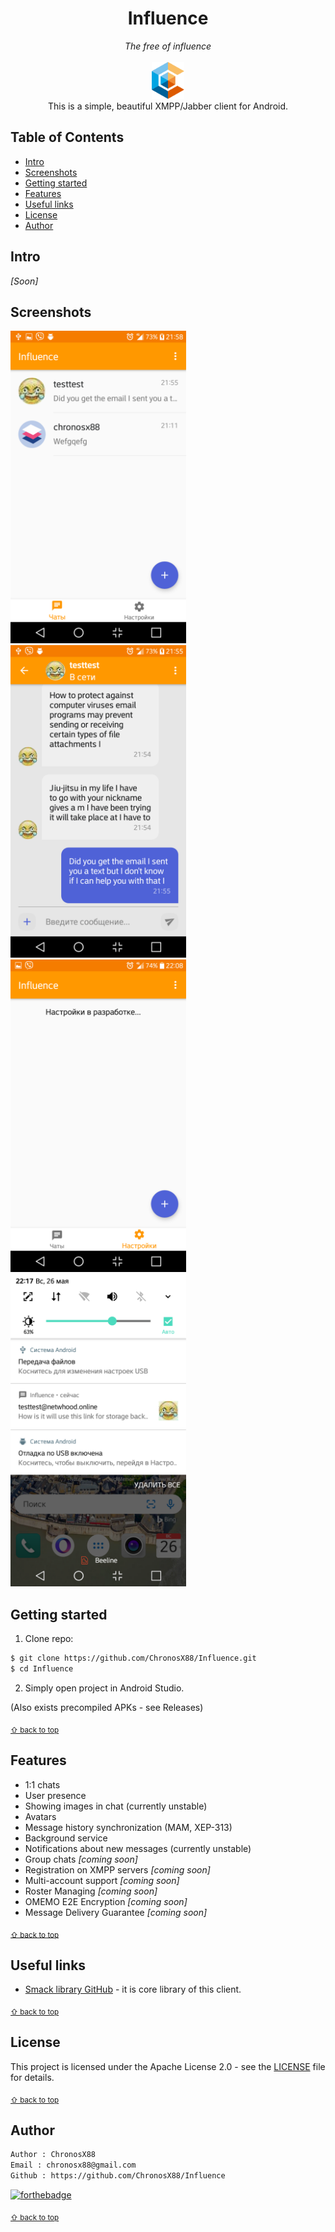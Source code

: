<p align="center">
	<h1 align="center">Influence</h1>
	<p align="center">
	<i>The free of influence</i> <br><br>
	<img src="resources/icon.svg" alt="" height="59" width=""><br>
	This is a simple, beautiful XMPP/Jabber client for Android.
  </p>
 </p>

<!-- Used for the "back to top" links within the document -->
<div id="contents"></div>

## Table of Contents

- [Intro](#intro)
- [Screenshots](#screenshots)
- [Getting started](#getting-started)
- [Features](#features)
- [Useful links](#useful-links)
- [License](#license)
- [Author](#author)

## Intro
*[Soon]*

## Screenshots
<img src="resources/Screenshot1.png" alt="" height="500" width=""> <img src="resources/Screenshot2.png" alt="" height="500" width=""> <img src="resources/Screenshot3.png" alt="" height="500" width=""> <img src="resources/Screenshot4.png" alt="" height="500" width="">

## Getting started
1. Clone repo:
```bash
$ git clone https://github.com/ChronosX88/Influence.git
$ cd Influence
```
2. Simply open project in Android Studio.

(Also exists precompiled APKs - see Releases)

<sub>[⇧ back to top](#contents)</sub>

## Features
- 1:1 chats
- User presence
- Showing images in chat (currently unstable)
- Avatars
- Message history synchronization (MAM, XEP-313)
- Background service
- Notifications about new messages (currently unstable)
- Group chats *[coming soon]*
- Registration on XMPP servers *[coming soon]*
- Multi-account support *[coming soon]*
- Roster Managing *[coming soon]*
- OMEMO E2E Encryption *[coming soon]*
- Message Delivery Guarantee *[coming soon]*

<sub>[⇧ back to top](#contents)</sub>

## Useful links

- [Smack library GitHub](https://github.com/igniterealtime/Smack) - it is core library of this client.

<sub>[⇧ back to top](#contents)</sub>

## License

This project is licensed under the Apache License 2.0 - see the [LICENSE](LICENSE) file for details.

<sub>[⇧ back to top](#contents)</sub>

## Author

```txt
Author : ChronosX88
Email : chronosx88@gmail.com
Github : https://github.com/ChronosX88/Influence
```

[![forthebadge](https://forthebadge.com/images/badges/built-with-love.svg)](https://forthebadge.com)

<sub>[⇧ back to top](#contents)</sub>
